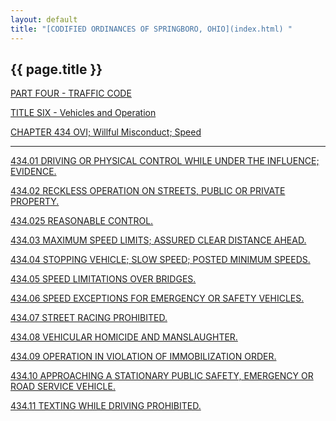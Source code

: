 ```yaml
---
layout: default 
title: "[CODIFIED ORDINANCES OF SPRINGBORO, OHIO](index.html) "
---
```


{{ page.title }}
----------------

[PART FOUR - TRAFFIC CODE](1b19a412.html)

[TITLE SIX - Vehicles and Operation](1ecba412.html)

[CHAPTER 434 OVI; Willful Misconduct; Speed](2080a412.html)

---

[434.01 DRIVING OR PHYSICAL CONTROL WHILE UNDER THE INFLUENCE;
EVIDENCE.](209ca412.html)

[434.02 RECKLESS OPERATION ON STREETS, PUBLIC OR PRIVATE
PROPERTY.](2143a412.html)

[434.025 REASONABLE CONTROL.](2151a412.html)

[434.03 MAXIMUM SPEED LIMITS; ASSURED CLEAR DISTANCE
AHEAD.](2157a412.html)

[434.04 STOPPING VEHICLE; SLOW SPEED; POSTED MINIMUM
SPEEDS.](2199a412.html)

[434.05 SPEED LIMITATIONS OVER BRIDGES.](21a3a412.html)

[434.06 SPEED EXCEPTIONS FOR EMERGENCY OR SAFETY
VEHICLES.](21aba412.html)

[434.07 STREET RACING PROHIBITED.](21aea412.html)

[434.08 VEHICULAR HOMICIDE AND MANSLAUGHTER.](21b6a412.html)

[434.09 OPERATION IN VIOLATION OF IMMOBILIZATION ORDER.](21cba412.html)

[434.10 APPROACHING A STATIONARY PUBLIC SAFETY, EMERGENCY OR ROAD
SERVICE VEHICLE.](21d3a412.html)

[434.11 TEXTING WHILE DRIVING PROHIBITED.](21dfa412.html)

